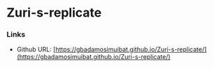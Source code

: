 # Zuri-s-replicate
### Links


- Github URL: [https://gbadamosimuibat.github.io/Zuri-s-replicate/](https://gbadamosimuibat.github.io/Zuri-s-replicate/)
